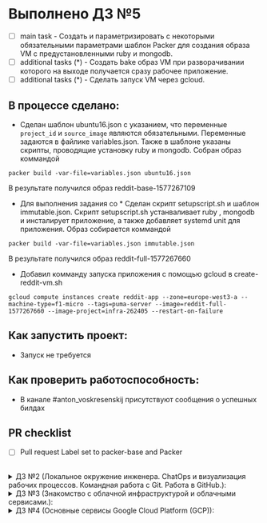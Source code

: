 # Выполнено ДЗ №5

 - [ ] main task - Создать и параметризировать с некоторыми обязательными параметрами шаблон Packer для создания образа VM с предустановленными ruby и mongodb.
 - [ ] additional tasks (*) - Создать bake образ VM при разворачивании которого на выходе получается сразу рабочее приложение.
 - [ ] additional tasks (*) - Сделать запуск VM через gcloud.

## В процессе сделано:
 - Сделан шаблон ubuntu16.json с указанием, что переменные ```project_id``` и  ```source_image``` являются обязательными. Переменные задаются в файлике variables.json. Также в шаблоне указаны скрипты, проводящие установку ruby и mongodb. Собран образ коммандой
```
packer build -var-file=variables.json ubuntu16.json
```
В результате получился образ reddit-base-1577267109
 - Для выполнения задания со * Сделан скрипт setupscript.sh и шаблон immutable.json. Скрипт setupscript.sh устанваливает ruby , mongodb и инсталирует приложение, а также добавляет systemd unit для приложения. Образ собирается коммандой
```
packer build -var-file=variables.json immutable.json
```
В результате получился образ reddit-full-1577267660
 - Добавил комманду запуска приложения с помощью gcloud в create-reddit-vm.sh
```
gcloud compute instances create reddit-app --zone=europe-west3-a --machine-type=f1-micro --tags=puma-server --image=reddit-full-1577267660 --image-project=infra-262405 --restart-on-failure
```

## Как запустить проект:
 - Запуск не требуется

## Как проверить работоспособность:
 - В канале #anton_voskresenskij присутствуют сообщения о успешных билдах

## PR checklist
 - [ ] Pull request Label set to packer-base and Packer
<br>





<details>
<summary>ДЗ №2 (Локальное окружение инженера. ChatOps и визуализация рабочих процессов. Командная работа с Git. Работа в GitHub.):</summary>
<p align="justify">

# Выполнено ДЗ №2

 - [ ] main task

## В процессе сделано:
 - Добавлен хук pre-commit
 - Добавлен шаблон для последующих PR в GitHub
 - Репозиторий подключен к тестам в Travis

## Как запустить проект:
 - Запуск не требуется

## Как проверить работоспособность:
 - В канале #anton_voskresenskij присутствуют сообщения о успешных билдах

## PR checklist
 - [ ] Pull request Label set to play-travis

<br>
</p>
</details>

<details>
<summary>ДЗ №3 (Знакомство с облачной инфраструктурой и облачными сервисами.):</summary>
<p align="justify">

# Выполнено ДЗ №3

 - [ ] main task - подключение через бастион хост, добавление setupvpn.sh и cloud-bastion.ovpn в ветку cloud-bastion, в README.md указать ip
 - [ ] additional tasks - предложить решения по подключению к внутренней машине через бастион-хост в 1 строчку, предложить решения для подклчюения по алиасу, добавить сертификат Let's Encrypt

## В процессе сделано:
 - Создал виртуальные машины bastion и someinternalhost в регионе europe-west3-c. Получившиеся ip
```
bastion_IP = 35.207.115.233
someinternalhost_IP = 10.156.0.3
```
 - Установлен и настроен VPN-сервер Pritunl
 - По поводу подключения в одну строчку с рабочей машины - делаем вот так (предварительно нужно выполнить ```ssh-add ~/.ssh/appuser```):
 ```
 ssh -i ~/.ssh/appuser -t -A appuser@35.207.115.233 ssh 10.156.0.3
 ```
 - Вариант для подключения в виде ```ssh someinternalhost``` - делаем файлик .ssh/config со следующим содержимым:
 ```
 fyvaoldg@fyvaoldg-ProLiant-BL460c-Gen9:~$ cat .ssh/config
Host someinternalhost
        HostName 35.207.115.233
        Port 22
        User appuser
        IdentityFile /home/fyvaoldg/.ssh/appuser
        RequestTTY force
        RemoteCommand ssh 10.156.0.3
        ForwardAgent yes
 ```
 После чего становится возможным подключение напрямую коммандой ```ssh someinternalhost```

 - Добавил сертификат автоматически через кнопку Settings в панели управления Pritunl, указав адрес 35-207-115-233.sslip.io
 - Добавил ветку cloud-bastion и требуемые файлики соглсно методичке

## Как запустить проект:
 - Запуск не требуется

## Как проверить работоспособность:
 - В канале #anton_voskresenskij присутствуют сообщения о успешных билдах

## PR checklist
 - [ ] Pull request Label set to cloud-bastion
<br>

</p>
</details>



<details>
<summary>ДЗ №4 (Основные сервисы Google Cloud Platform (GCP)):</summary>
<p align="justify">

# Выполнено ДЗ №4

 - [ ] main task - Задеплоить тестовое приложение,запустить и проверить его работу.
 - [ ] additional tasks - Написать скрипты deploy.sh, install_mongodb.sh и install_ruby.sh. Написать startup script который будет запускаться при создании инстанса и полностью деплоить и запускать приложение. Добавить правило файрвола через gcloud.

## В процессе сделано:
 - Коммандой
```
gcloud compute firewall-rules create default-puma-server  --allow tcp:9292 --target-tags=puma-server --source-ranges=0.0.0.0/0
```
добавил правило файрволла для нашего тестовго приложения.
 - Коммандой
```
gcloud compute instances create reddit-app  --boot-disk-size=10GB   --image-family ubuntu-1604-lts   --image-project=ubuntu-os-cloud   --machine-type=g1-small   --tags puma-server   --restart-on-failure  --metadata-from-file startup-script=startupscript.sh
```
создал тестовую машину с автоматически выполняемым скриптом startupscript.sh после создания. Скрипт постарался сделать идемпотентным ( повторное применение не должно повторять всех действий :) )

Получились следующие данные для проверки:

```
testapp_IP = 35.246.237.88
testapp_port = 9292
```
 - Просто добавил deploy.sh, install_mongodb.sh и install_ruby.sh.

## Как запустить проект:
 - Запуск не требуется

## Как проверить работоспособность:
 - В канале #anton_voskresenskij присутствуют сообщения о успешных билдах

## PR checklist
 - [ ] Pull request Label set to GCP and cloud-testapp
<br>

</p>
</details>
